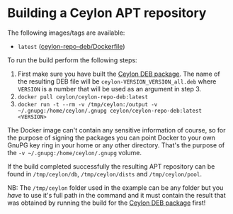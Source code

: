# Building a Ceylon APT repository

The following images/tags are available:

 - `latest` ([ceylon-repo-deb/Dockerfile](https://github.com/ceylon-docker/ceylon-repo-deb/blob/master/Dockerfile))

To run the build perform the following steps:

 1. First make sure you have built the [Ceylon DEB package](https://hub.docker.com/r/ceylon/ceylon-package-deb/). The name of the resulting DEB file will be `ceylon-VERSION_VERSION_all.deb` where `VERSION` is a number that will be used as an argument in step 3.
 2. `docker pull ceylon/ceylon-repo-deb:latest`
 3. `docker run -t --rm -v /tmp/ceylon:/output -v ~/.gnupg:/home/ceylon/.gnupg ceylon/ceylon-repo-deb:latest <VERSION>`

The Docker image can't contain any sensitive information of course, so for the purpose of signing the packages you can point Docker to your own GnuPG key ring in your home or any other directory. That's the purpose of the `-v ~/.gnupg:/home/ceylon/.gnupg` volume.

If the build completed successfully the resulting APT repository can be found in `/tmp/ceylon/db`, `/tmp/ceylon/dists` and `/tmp/ceylon/pool`.

NB: The `/tmp/ceylon` folder used in the example can be any folder but you *have* to use it's full path in the command and it must contain the result that was obtained by running the build for the  [Ceylon DEB package](https://hub.docker.com/r/ceylon/ceylon-package-deb/) first!
